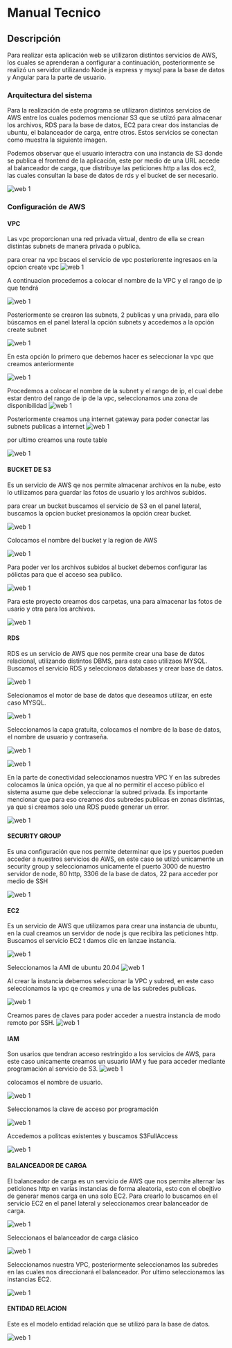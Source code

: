 # Manual Tecnico


## Descripción
Para realizar esta aplicación web se utilizaron distintos servicios de AWS, los cuales se aprenderan a configurar a continuación, posteriormente se realizó un servidor utilizando Node js express y mysql para la base de datos y Angular para la parte de usuario.

### Arquitectura del sistema

Para la realización de este programa se utilizaron distintos servicios de AWS entre los cuales podemos mencionar S3 que se utilzó para almacenar los archivos, RDS para la base de datos, EC2 para crear dos instancias de ubuntu, el balanceador de carga, entre otros. Estos servicios se conectan como muestra la siguiente imagen.

Podemos observar que el usuario interactra con una instancia de S3 donde se publica el frontend de la aplicación, este por medio de una URL accede al balanceador de carga, que distribuye las peticiones http a las dos ec2, las cuales consultan la base de datos de rds y el bucket de ser necesario.

![web 1](https://s3.us-east-2.amazonaws.com/tarea2.201807228/mtimagenes/arq.PNG)

### Configuración de AWS

#### VPC

Las vpc proporcionan una red privada virtual, dentro de ella se crean distintas subnets de manera privada o publica.

para crear na vpc bscaos el servicio de vpc  posteriorente ingresaos en la opcion create vpc
![web 1](https://s3.us-east-2.amazonaws.com/tarea2.201807228/mtimagenes/vpc.PNG)

A continuacion procedemos a colocar el nombre de la VPC y el rango de ip que tendrá

![web 1](https://s3.us-east-2.amazonaws.com/tarea2.201807228/mtimagenes/vpccrear.PNG)

Posteriormente se crearon las subnets, 2 publicas y una privada, para ello búscamos en el panel lateral la opción subnets y accedemos a la opción create subnet

![web 1](https://s3.us-east-2.amazonaws.com/tarea2.201807228/mtimagenes/vpcsubnets.PNG)

En esta opción lo primero que debemos hacer es seleccionar la vpc que creamos anteriormente

![web 1](https://s3.us-east-2.amazonaws.com/tarea2.201807228/mtimagenes/vpcsubnetcrear.PNG)


Procedemos a colocar el nombre de la subnet y el rango de ip, el cual debe estar dentro del rango de ip de la vpc, seleccionamos una zona de disponibilidad
![web 1](https://s3.us-east-2.amazonaws.com/tarea2.201807228/mtimagenes/vpcsubnetcrear2.PNG)

Posteriormente creamos una internet gateway para poder conectar las subnets publicas a internet
![web 1](https://s3.us-east-2.amazonaws.com/tarea2.201807228/mtimagenes/vpcigateway.PNG)

por ultimo creamos una route table 

![web 1](https://s3.us-east-2.amazonaws.com/tarea2.201807228/mtimagenes/vpcroutetable.PNG)


#### BUCKET DE S3

Es un servicio de AWS qe nos permite almacenar archivos en la nube, esto lo utilizamos para guardar las fotos de usuario y los archivos subidos.

para crear un bucket buscamos el servicio de S3  en el panel lateral, buscamos la opcion bucket  presionamos la opción crear bucket. 

![web 1](https://s3.us-east-2.amazonaws.com/tarea2.201807228/mtimagenes/bucket.PNG)

Colocamos el nombre del bucket y la region de AWS

![web 1](https://s3.us-east-2.amazonaws.com/tarea2.201807228/mtimagenes/crearbucket.PNG)

Para poder ver los archivos subidos al bucket debemos configurar las pólictas para que el acceso sea publico.

![web 1](https://s3.us-east-2.amazonaws.com/tarea2.201807228/mtimagenes/bucketbloqueo.PNG)

Para este proyecto creamos dos carpetas, una para almacenar las fotos de usario y otra para los archivos.

![web 1](https://s3.us-east-2.amazonaws.com/tarea2.201807228/mtimagenes/bucketcarpetas.PNG)





#### RDS

RDS es un servicio de AWS que nos permite crear una base de datos relacional, utilizando distintos DBMS, para este caso utilizaos MYSQL. Buscamos el servicio RDS y seleccionaos databases y crear base de datos.

![web 1](https://s3.us-east-2.amazonaws.com/tarea2.201807228/mtimagenes/rds.PNG)

Selecionamos el motor de base de datos que deseamos utilizar, en este caso MYSQL.


![web 1](https://s3.us-east-2.amazonaws.com/tarea2.201807228/mtimagenes/rdscrear.PNG)

Seleccionamos la capa gratuita, colocamos el nombre de la base de datos, el nombre de usuario y contraseña.


![web 1](https://s3.us-east-2.amazonaws.com/tarea2.201807228/mtimagenes/rdscrear2.PNG)



![web 1](https://s3.us-east-2.amazonaws.com/tarea2.201807228/mtimagenes/rdscrear3.PNG)

En la parte de conectividad seleccionamos nuestra VPC Y en las subredes colocamos la única opción, ya que al no permitir el acceso público el sistema asume que debe seleccionar la subred privada. Es importante mencionar que para eso creamos dos subredes publicas en zonas distintas, ya que si creamos solo una RDS puede generar un error.

![web 1](https://s3.us-east-2.amazonaws.com/tarea2.201807228/mtimagenes/rdscrear4.PNG)

#### SECURITY GROUP

Es una configuración que nos permite determinar que ips y puertos pueden acceder a nuestros servicios de AWS, en este caso se utilzó unicamente un security group y seleccionamos unicamente el puerto 3000 de nuestro servidor de node, 80 http, 3306 de la base de datos, 22 para acceder por medio de SSH

![web 1](https://s3.us-east-2.amazonaws.com/tarea2.201807228/mtimagenes/securitygroup.PNG)

#### EC2

Es un servicio de AWS que utilizamos para crear una instancia de ubuntu, en la cual creamos un servidor de node js que recibira las peticiones http. Buscamos el servicio EC2 t damos clic en lanzae instancia.

![web 1](https://s3.us-east-2.amazonaws.com/tarea2.201807228/mtimagenes/ec2.PNG)


Seleccionamos la AMI de ubuntu 20.04
![web 1](https://s3.us-east-2.amazonaws.com/tarea2.201807228/mtimagenes/ec2ami.PNG)

Al crear la instancia debemos seleccionar la VPC y subred, en este caso seleccionamos la vpc qe creamos y una de las subredes publicas.

![web 1](https://s3.us-east-2.amazonaws.com/tarea2.201807228/mtimagenes/ec2vpc.PNG)

Creamos pares de claves para poder acceder a nuestra instancia de modo remoto por SSH.
![web 1](https://s3.us-east-2.amazonaws.com/tarea2.201807228/mtimagenes/ec2keypairs.PNG)




#### IAM

Son usarios que tendran acceso restringido a los servicios de AWS, para este caso unicamente creamos un usuario IAM y fue para acceder mediante programación al servicio de S3.
![web 1](https://s3.us-east-2.amazonaws.com/tarea2.201807228/mtimagenes/iamusuarios.PNG)

colocamos el nombre de usuario.

![web 1](https://s3.us-east-2.amazonaws.com/tarea2.201807228/mtimagenes/iamcrearusuario.PNG)

Seleccionamos la clave de acceso por programación

![web 1](https://s3.us-east-2.amazonaws.com/tarea2.201807228/mtimagenes/iamclavesacceso.PNG)



Accedemos a politcas existentes y buscamos S3FullAccess

![web 1](https://s3.us-east-2.amazonaws.com/tarea2.201807228/mtimagenes/iamusuariopoliticas.PNG)

#### BALANCEADOR DE CARGA

El balanceador de carga es un servicio de AWS que nos permite alternar las peticiones http en varias instancias de forma aleatoria, esto con el obejtivo de generar menos carga en una solo EC2. Para crearlo lo buscamos en el servicio EC2 en el panel lateral y seleccionamos crear balanceador de carga.

![web 1](https://s3.us-east-2.amazonaws.com/tarea2.201807228/mtimagenes/lb.PNG)

Seleccionaos el balanceador de carga clásico

![web 1](https://s3.us-east-2.amazonaws.com/tarea2.201807228/mtimagenes/lb2.PNG)

Seleccionamos nuestra VPC,  posteriormente seleccionamos las subredes en las cuales nos direccionará el balanceador. Por ultimo seleccionamos las instancias EC2.

![web 1](https://s3.us-east-2.amazonaws.com/tarea2.201807228/mtimagenes/lb3.PNG)

#### ENTIDAD RELACION

Este es el modelo entidad relación que se utilizó para la base de datos. 

![web 1](https://s3.us-east-2.amazonaws.com/tarea2.201807228/mtimagenes/ER.PNG)
